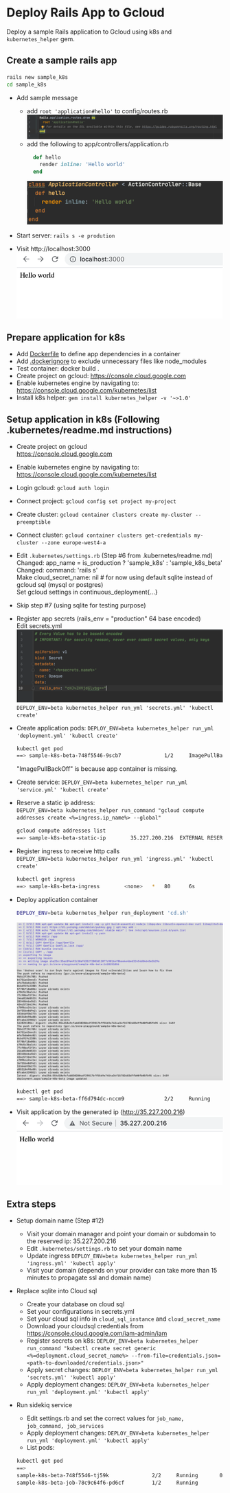 # Deploy Rails App to Gcloud
Deploy a sample Rails application to Gcloud using k8s and `kubernetes_helper` gem.

## Create a sample rails app
```bash
rails new sample_k8s
cd sample_k8s
```
- Add sample message
  - add `root 'application#hello'` to config/routes.rb
    ![secrets yml](images/routes.png)
  - add the following to app/controllers/application.rb
    ```ruby
      def hello
        render inline: 'Hello world'
      end  
    ```
    ![secrets yml](images/controller.png)
    
- Start server: `rails s -e prodution`
- Visit http://localhost:3000
  ![secrets yml](images/local-visit.png)


## Prepare application for k8s
- Add [Dockerfile](docs/Dockerfile) to define app dependencies in a container
- Add [.dockerignore](docs/.dockerignore) to exclude unnecessary files like node_modules
- Test container: docker build .
- Create project on gcloud: https://console.cloud.google.com
- Enable kubernetes engine by navigating to: https://console.cloud.google.com/kubernetes/list
- Install k8s helper: `gem install kubernetes_helper -v '~>1.0'`

## Setup application in k8s (Following .kubernetes/readme.md instructions)
- Create project on gcloud   
  https://console.cloud.google.com

- Enable kubernetes engine by navigating to: https://console.cloud.google.com/kubernetes/list

- Login gcloud: `gcloud auth login`
- Connect project: `gcloud config set project my-project`    
- Create cluster: `gcloud container clusters create my-cluster --preemptible`
- Connect cluster: `gcloud container clusters get-credentials my-cluster --zone europe-west4-a`

- Edit `.kubernetes/settings.rb` (Step #6 from .kubernetes/readme.md)    
   Changed: app_name = is_production ? 'sample_k8s' : 'sample_k8s_beta'    
   Changed: command: 'rails s'     
   Make cloud_secret_name: nil # for now using default sqlite instead of gcloud sql (mysql or postgres)     
   Set gcloud settings in continuous_deployment{...}     

- Skip step #7 (using sqlite for testing purpose)

- Register app secrets (rails_env = "production" 64 base encoded)    
  Edit secrets.yml
  ![secrets yml](images/secret.png)
  `DEPLOY_ENV=beta kubernetes_helper run_yml 'secrets.yml' 'kubectl create'`
  
- Create application pods: `DEPLOY_ENV=beta kubernetes_helper run_yml 'deployment.yml' 'kubectl create'`
  ```bash
  kubectl get pod
  ==> sample-k8s-beta-748f5546-9scb7              1/2     ImagePullBackOff   0          12s
  ```
  "ImagePullBackOff" is because app container is missing.

- Create service: `DEPLOY_ENV=beta kubernetes_helper run_yml 'service.yml' 'kubectl create'`

- Reserve a static ip address:     
  `DEPLOY_ENV=beta kubernetes_helper run_command "gcloud compute addresses create <%=ingress.ip_name%> --global"`
  ```bash
  gcloud compute addresses list
  ==> sample-k8s-beta-static-ip        35.227.200.216  EXTERNAL RESERVED
  ``` 

- Register ingress to receive http calls    
  `DEPLOY_ENV=beta kubernetes_helper run_yml 'ingress.yml' 'kubectl create'`
  ```bash
  kubectl get ingress
  ==> sample-k8s-beta-ingress        <none>   *   80      6s
  ```  
  
- Deploy application container
  ```bash
  DEPLOY_ENV=beta kubernetes_helper run_deployment 'cd.sh'
  ```
  ![secrets yml](images/cd.png)
  
  ```bash
  kubectl get pod
  ==> sample-k8s-beta-ff6d794dc-nccm9             2/2     Running       0          26s
  ```
  
- Visit application by the generated ip (http://35.227.200.216)
  ![secrets yml](images/ip-visit.png)

## Extra steps
- Setup domain name (Step #12)
  - Visit your domain manager and point your domain or subdomain to the reserved ip: 35.227.200.216
  - Edit `.kubernetes/settings.rb` to set your domain name
  - Update ingress `DEPLOY_ENV=beta kubernetes_helper run_yml 'ingress.yml' 'kubectl apply'`
  - Visit your domain (depends on your provider can take more than 15 minutes to propagate ssl and domain name)

- Replace sqlite into Cloud sql
  - Create your database on cloud sql
  - Set your configurations in secrets.yml
  - Set your cloud sql info in `cloud_sql_instance` and `cloud_secret_name`
  - Download your cloudsql credentials from https://console.cloud.google.com/iam-admin/iam    
  - Register secrets on k8s: `DEPLOY_ENV=beta kubernetes_helper run_command "kubectl create secret generic <%=deployment.cloud_secret_name%> --from-file=credentials.json=<path-to-downloaded/credentials.json>"`
  - Apply secret changes: `DEPLOY_ENV=beta kubernetes_helper run_yml 'secrets.yml' 'kubectl apply'` 
  - Apply deployment changes: `DEPLOY_ENV=beta kubernetes_helper run_yml 'deployment.yml' 'kubectl apply'`
  
- Run sidekiq service
  - Edit settings.rb and set the correct values for `job_name, job_command, job_services`
  - Apply deployment changes: `DEPLOY_ENV=beta kubernetes_helper run_yml 'deployment.yml' 'kubectl apply'`
  - List pods:     
  ```bash
  kubectl get pod
  ==>
  sample-k8s-beta-748f5546-tj59k              2/2     Running       0          5s
  sample-k8s-beta-job-78c9c64f6-pd6cf         1/2     Running         0          4s
  ```